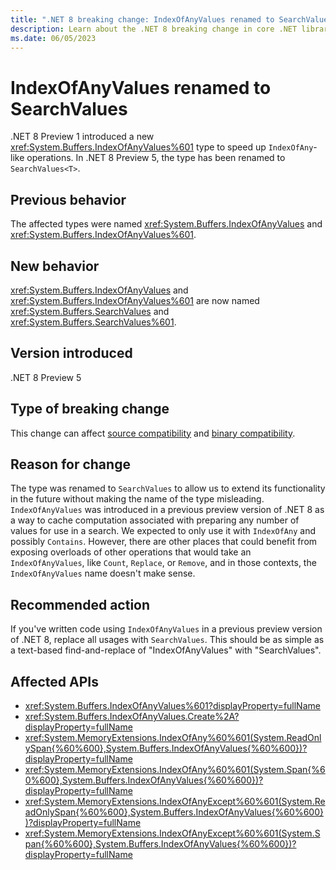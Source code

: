 ```yaml
---
title: ".NET 8 breaking change: IndexOfAnyValues renamed to SearchValues"
description: Learn about the .NET 8 breaking change in core .NET libraries where the IndexOfAnyValues type was renamed to SearchValues.
ms.date: 06/05/2023
---
```

# IndexOfAnyValues renamed to SearchValues

.NET 8 Preview 1 introduced a new <xref:System.Buffers.IndexOfAnyValues%601> type to speed up `IndexOfAny`-like operations. In .NET 8 Preview 5, the type has been renamed to `SearchValues<T>`.

## Previous behavior

The affected types were named <xref:System.Buffers.IndexOfAnyValues> and <xref:System.Buffers.IndexOfAnyValues%601>.

## New behavior

<xref:System.Buffers.IndexOfAnyValues> and <xref:System.Buffers.IndexOfAnyValues%601> are now named <xref:System.Buffers.SearchValues> and <xref:System.Buffers.SearchValues%601>.

## Version introduced

.NET 8 Preview 5

## Type of breaking change

This change can affect [source compatibility](../../categories.md#source-compatibility) and [binary compatibility](../../categories.md#binary-compatibility).

## Reason for change

The type was renamed to `SearchValues` to allow us to extend its functionality in the future without making the name of the type misleading. `IndexOfAnyValues` was introduced in a previous preview version of .NET 8 as a way to cache computation associated with preparing any number of values for use in a search. We expected to only use it with `IndexOfAny` and possibly `Contains`. However, there are other places that could benefit from exposing overloads of other operations that would take an `IndexOfAnyValues`, like `Count`, `Replace`, or `Remove`, and in those contexts, the `IndexOfAnyValues` name doesn't make sense.

## Recommended action

If you've written code using `IndexOfAnyValues` in a previous preview version of .NET 8, replace all usages with `SearchValues`.
This should be as simple as a text-based find-and-replace of "IndexOfAnyValues" with "SearchValues".

## Affected APIs

- <xref:System.Buffers.IndexOfAnyValues%601?displayProperty=fullName>
- <xref:System.Buffers.IndexOfAnyValues.Create%2A?displayProperty=fullName>
- <xref:System.MemoryExtensions.IndexOfAny%60%601(System.ReadOnlySpan{%60%600},System.Buffers.IndexOfAnyValues{%60%600})?displayProperty=fullName>
- <xref:System.MemoryExtensions.IndexOfAny%60%601(System.Span{%60%600},System.Buffers.IndexOfAnyValues{%60%600})?displayProperty=fullName>
- <xref:System.MemoryExtensions.IndexOfAnyExcept%60%601(System.ReadOnlySpan{%60%600},System.Buffers.IndexOfAnyValues{%60%600})?displayProperty=fullName>
- <xref:System.MemoryExtensions.IndexOfAnyExcept%60%601(System.Span{%60%600},System.Buffers.IndexOfAnyValues{%60%600})?displayProperty=fullName>
